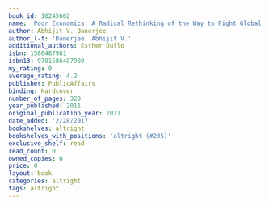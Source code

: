 ```yaml
---
book_id: 10245602
name: 'Poor Economics: A Radical Rethinking of the Way to Fight Global Poverty'
author: Abhijit V. Banerjee
author_l-f: 'Banerjee, Abhijit V.'
additional_authors: Esther Duflo
isbn: 1586487981
isbn13: 9781586487980
my_rating: 0
average_rating: 4.2
publisher: PublicAffairs
binding: Hardcover
number_of_pages: 320
year_published: 2011
original_publication_year: 2011
date_added: '2/28/2017'
bookshelves: altright
bookshelves_with_positions: 'altright (#205)'
exclusive_shelf: read
read_count: 0
owned_copies: 0
price: 0
layout: book
categories: altright
tags: altright
---
```

